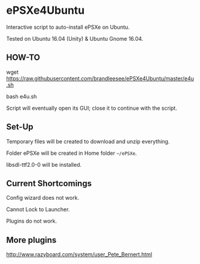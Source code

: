 # ePSXe4Ubuntu

Interactive script to auto-install ePSXe on Ubuntu.

Tested on Ubuntu 16.04 (Unity) & Ubuntu Gnome 16.04.

## HOW-TO

wget https://raw.githubusercontent.com/brandleesee/ePSXe4Ubuntu/master/e4u.sh

bash e4u.sh

Script will eventually open its GUI; close it to continue with the script. 

## Set-Up

Temporary files will be created to download and unzip everything.

Folder ePSXe will be created in Home folder <code>~/ePSXe</code>.

libsdl-ttf2.0-0 will be installed.

## Current Shortcomings

Config wizard does not work.

Cannot Lock to Launcher.

Plugins do not work.

## More plugins

http://www.razyboard.com/system/user_Pete_Bernert.html
